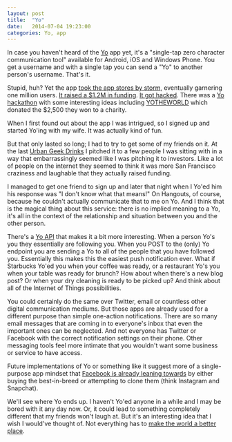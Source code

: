 ```yaml
---
layout: post
title:  "Yo"
date:   2014-07-04 19:23:00
categories: Yo, app
---
```

In case you haven't heard of the [Yo](http://www.justyo.co/) app yet, it's a "single-tap zero character communication tool" available for Android, iOS and Windows Phone. You get a username and with a single tap you can send a "Yo" to another person's username. That's it.  

Stupid, huh? Yet the app [took the app stores by storm](http://techcrunch.com/2014/06/18/yo-yo/), eventually garnering one million users. [It raised a $1.2M in funding](http://venturebeat.com/2014/06/21/six-unbelievable-quotes-about-yo-the-stupid-app-that-raised-1-2m). [It got hacked](http://www.theguardian.com/technology/2014/jun/20/yo-hacked-as-minimal-app-suddenly-benefits-from-maximum-publicity). There was a [Yo hackathon](http://techcrunch.com/2014/06/28/yo-hackathon-attempts-to-show-how-yo-can-grow/) with some interesting ideas including [YOTHEWORLD](http://yotheworld.org/) which donated the $2,500 they won to a charity.  

When I first found out about the app I was intrigued, so I signed up and started Yo'ing with my wife. It was actually kind of fun.  

But that only lasted so long; I had to try to get some of my friends on it. At the last [Urban Geek Drinks](http://tinyletter.actuacom/urbangeekdrinks) I pitched it to a few people I was sitting with in a way that embarrassingly seemed like I was pitching it to investors. Like a lot of people on the internet they seemed to think it was more San Francisco craziness and laughable that they actually raised funding.  

I managed to get one friend to sign up and later that night when I Yo'ed him his response was "I don't know what that means!" On Hangouts, of course, because he couldn't actually communicate that to me on Yo. And I think that is the magical thing about this service: there is no implied meaning to a Yo, it's all in the context of the relationship and situation between you and the other person.  

There's a [Yo API](https://medium.com/@YoAppStatus/e7f2f0ec5c3c) that makes it a bit more interesting. When a person Yo's you they essentially are following you. When you POST to the (only) Yo endpoint you are sending a Yo to all of the people that you have followed you. Essentially this makes this the easiest push notification ever. What if Starbucks Yo'ed you when your coffee was ready, or a restaurant Yo's you when your table was ready for brunch? How about when there's a new blog post? Or when your dry cleaning is ready to be picked up? And think about all of the Internet of Things possibilities.  

You could certainly do the same over Twitter, email or countless other digital communication mediums. But those apps are already used for a different purpose than simple one-action notifications. There are so many email messages that are coming in to everyone's inbox that even the important ones can be neglected. And not everyone has Twitter or Facebook with the correct notification settings on their phone. Other messaging tools feel more intimate that you wouldn't want some business or service to have access.  

Future implementations of Yo or something like it suggest more of a single-purpose app mindset that [Facebook is already leaning towards](http://techcrunch.com/2014/01/29/one-app-at-a-time) by either buying the best-in-breed or attempting to clone them (think Instagram and Snapchat).  

We'll see where Yo ends up. I haven't Yo'ed anyone in a while and I may be bored with it any day now. Or, it could lead to something completely different that my friends won't laugh at. But it's an interesting idea that I wish I would've thought of. Not everything has to [make the world a better place](http://youtu.be/4To3elrrwdI).